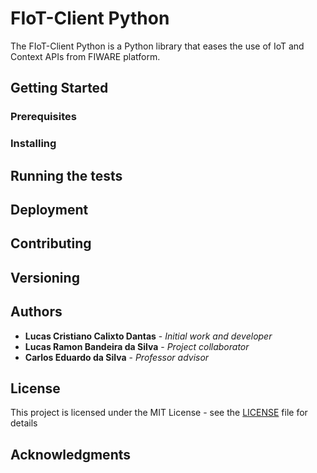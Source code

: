 # FIoT-Client Python

The FIoT-Client Python is a Python library that eases the use of IoT and Context APIs from FIWARE platform.

## Getting Started

<!--These instructions will get you a copy of the project up and running on your local machine for development and testing purposes. See deployment for notes on how to deploy the project on a live system. -->

### Prerequisites

<!--
What things you need to install the software and how to install them

```
Give examples
```
 -->

### Installing

<!--
A step by step series of examples that tell you have to get a development env running

Say what the step will be

```
Give the example
```

And repeat

```
until finished
```

End with an example of getting some data out of the system or using it for a little demo
-->

## Running the tests

<!--
Explain how to run the automated tests for this system

### Break down into end to end tests

Explain what these tests test and why

```
Give an example
```

### And coding style tests

Explain what these tests test and why

```
Give an example
```
-->

## Deployment

<!--
Add additional notes about how to deploy this on a live system

## Built With

* [Dropwizard](http://www.dropwizard.io/1.0.2/docs/) - The web framework used
* [Maven](https://maven.apache.org/) - Dependency Management
* [ROME](https://rometools.github.io/rome/) - Used to generate RSS Feeds
-->

## Contributing

<!--
Please read [CONTRIBUTING.md](https://gist.github.com/PurpleBooth/b24679402957c63ec426) for details on our code of conduct, and the process for submitting pull requests to us.
-->

## Versioning

<!--
We use [SemVer](http://semver.org/) for versioning. For the versions available, see the [tags on this repository](https://github.com/your/project/tags). 
-->

## Authors

* **Lucas Cristiano Calixto Dantas** - *Initial work and developer*
* **Lucas Ramon Bandeira da Silva** - *Project collaborator*
* **Carlos Eduardo da Silva** - *Professor advisor*

<!--
See also the list of [contributors](https://github.com/your/project/contributors) who participated in this project.
-->

## License

This project is licensed under the MIT License - see the [LICENSE](LICENSE) file for details

## Acknowledgments

<!--
* Hat tip to anyone who's code was used
* Inspiration
* etc
-->
